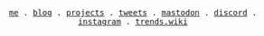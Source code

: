 <p align="center">
  <samp>
    <a href="https://elonehoo.me">me</a> .
    <a href="https://elonehoo.me/posts.html">blog</a> .
    <a href="https://elonehoo.me/projects.html">projects</a> .
    <a href="https://twitter.com/huchengye">tweets</a> .
    <a href="https://elk.zone/mstdn.social/@elonehoo">mastodon</a> .    
    <a href="https://discord.gg/Fry7332ar7">discord</a> .    
    <a href="https://www.instagram.com/elonehoo7/">instagram</a> .    
    <a href="https://trends.wiki">trends.wiki</a>
  </samp>
</p>
